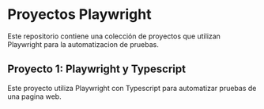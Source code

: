 # Proyectos Playwright 

Este repositorio contiene una colección de proyectos que utilizan Playwright para la automatizacion de pruebas.

## Proyecto 1: Playwright y Typescript

Este proyecto utiliza Playwright con Typescript para automatizar pruebas de una pagina web.
